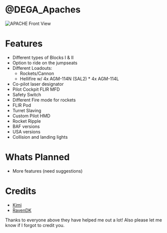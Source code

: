 @DEGA_Apaches
==============

![APACHE Front View](https://raw.githubusercontent.com/deltagamer/DEGA_Apaches/master/Release_Notes/Thread_Images/2015-10-04_00001.jpg)

Features
=========
* Different types of Blocks I & II
* Option to ride on the jumpseats
* Different Loadouts:
  - Rockets/Cannon
  - Hellifire w/ 4x AGM-114N (SAL2) * 4x AGM-114L
* Co-pilot laser designator
* Pilot Cockpit FLIR MFD 
* Safety Switch
* Different Fire mode for rockets
* FLIR Pod
* Turret Slaving
* Custom Pilot HMD
* Rocket Ripple
* BAF versions
* USA versions
* Collision and landing lights

Whats Planned
=========

* More features (need suggestions)


Credits
=============

* [Kimi](https://forums.bistudio.com/user/828913-kimi-uy/)
* [RavenDK](https://forums.bistudio.com/user/749751-ravendk/)


Thanks to everyone above they have helped me out a lot! 
Also please let me know if I forgot to credit you.
